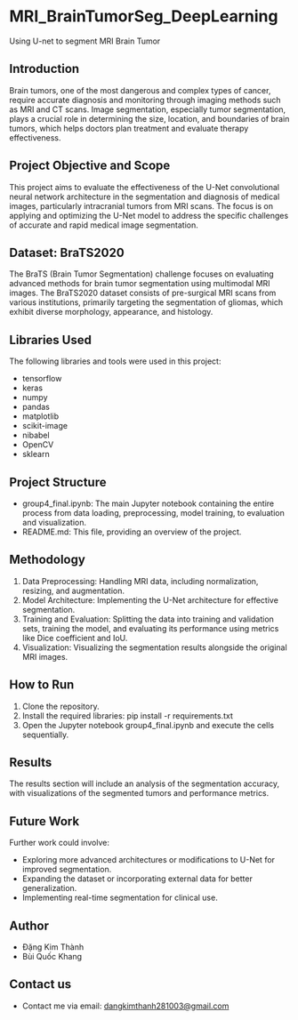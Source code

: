 # MRI_BrainTumorSeg_DeepLearning
 Using U-net to segment MRI Brain Tumor

## Introduction
Brain tumors, one of the most dangerous and complex types of cancer, require accurate diagnosis and monitoring through imaging methods such as MRI and CT scans. Image segmentation, especially tumor segmentation, plays a crucial role in determining the size, location, and boundaries of brain tumors, which helps doctors plan treatment and evaluate therapy effectiveness.

## Project Objective and Scope
This project aims to evaluate the effectiveness of the U-Net convolutional neural network architecture in the segmentation and diagnosis of medical images, particularly intracranial tumors from MRI scans. The focus is on applying and optimizing the U-Net model to address the specific challenges of accurate and rapid medical image segmentation.

## Dataset: BraTS2020
The BraTS (Brain Tumor Segmentation) challenge focuses on evaluating advanced methods for brain tumor segmentation using multimodal MRI images. The BraTS2020 dataset consists of pre-surgical MRI scans from various institutions, primarily targeting the segmentation of gliomas, which exhibit diverse morphology, appearance, and histology.

## Libraries Used
The following libraries and tools were used in this project:

- tensorflow
- keras
- numpy
- pandas
- matplotlib
- scikit-image
- nibabel
- OpenCV
- sklearn

## Project Structure
- group4_final.ipynb: The main Jupyter notebook containing the entire process from data loading, preprocessing, model training, to evaluation and visualization.
- README.md: This file, providing an overview of the project.

## Methodology
1. Data Preprocessing: Handling MRI data, including normalization, resizing, and augmentation.
2. Model Architecture: Implementing the U-Net architecture for effective segmentation.
3. Training and Evaluation: Splitting the data into training and validation sets, training the model, and evaluating its performance using metrics like Dice coefficient and IoU.
4. Visualization: Visualizing the segmentation results alongside the original MRI images.

## How to Run
1. Clone the repository.
2. Install the required libraries: pip install -r requirements.txt
3. Open the Jupyter notebook group4_final.ipynb and execute the cells sequentially.

## Results
The results section will include an analysis of the segmentation accuracy, with visualizations of the segmented tumors and performance metrics.

## Future Work
Further work could involve:

- Exploring more advanced architectures or modifications to U-Net for improved segmentation.
- Expanding the dataset or incorporating external data for better generalization.
- Implementing real-time segmentation for clinical use.

## Author
- Đặng Kim Thành
- Bùi Quốc Khang

## Contact us
- Contact me via email: dangkimthanh281003@gmail.com
